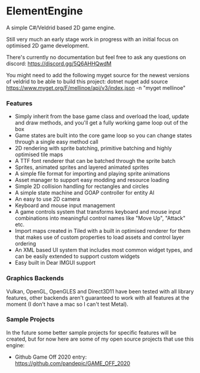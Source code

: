 # ElementEngine
A simple C#/Veldrid based 2D game engine.

Still very much an early stage work in progress with an initial focus on optimised 2D game development.

There's currently no documentation but feel free to ask any questions on discord: https://discord.gg/5Q6AHHQwdM

You might need to add the following myget source for the newest versions of veldrid to be able to build this project: dotnet nuget add source https://www.myget.org/F/mellinoe/api/v3/index.json -n "myget mellinoe"

### Features
* Simply inherit from the base game class and overload the load, update and draw methods, and you'll get a fully working game loop out of the box
* Game states are built into the core game loop so you can change states through a single easy method call
* 2D rendering with sprite batching, primitive batching and highly optimised tile maps
* A TTF font renderer that can be batched through the sprite batch
* Sprites, animated sprites and layered animated sprites
* A simple file format for importing and playing sprite animations
* Asset manager to support easy modding and resource loading
* Simple 2D collision handling for rectangles and circles
* A simple state machine and GOAP controller for entity AI
* An easy to use 2D camera
* Keyboard and mouse input management
* A game controls system that transforms keyboard and mouse input combinations into meaningful control names like "Move Up", "Attack" etc.
* Import maps created in Tiled with a built in optimised renderer for them that makes use of custom properties to load assets and control layer ordering
* An XML based UI system that includes most common widget types, and can be easily extended to support custom widgets
* Easy built in Dear IMGUI support

### Graphics Backends
Vulkan, OpenGL, OpenGLES and Direct3D11 have been tested with all library features, other backends aren't guaranteed to work with all features at the moment (I don't have a mac so I can't test Metal).

### Sample Projects
In the future some better sample projects for specific features will be created, but for now here are some of my open source projects that use this engine:

* Github Game Off 2020 entry: https://github.com/pandepic/GAME_OFF_2020